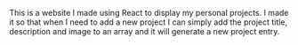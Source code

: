 This is a website I made using React to display my personal projects.
I made it so that when I need to add a new project I can simply add the project title, description and image to an array and it will generate a new project entry.
